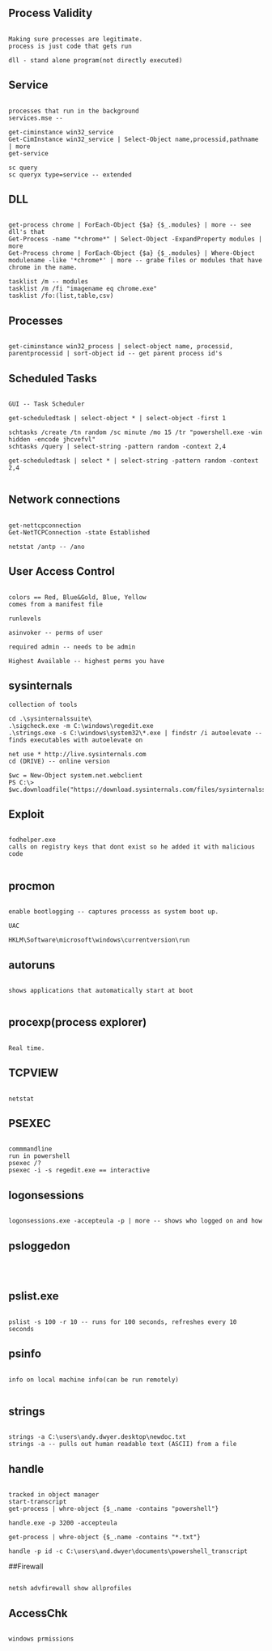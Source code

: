 ## Process Validity
```

Making sure processes are legitimate. 
process is just code that gets run

dll - stand alone program(not directly executed)

```

## Service
```

processes that run in the background
services.mse -- 

get-ciminstance win32_service
Get-CimInstance win32_service | Select-Object name,processid,pathname | more
get-service

sc query
sc queryx type=service -- extended 

```

## DLL
```

get-process chrome | ForEach-Object {$a} {$_.modules} | more -- see dll's that 
Get-Process -name "*chrome*" | Select-Object -ExpandProperty modules | more
Get-Process chrome | ForEach-Object {$a} {$_.modules} | Where-Object modulename -like '*chrome*' | more -- grabe files or modules that have chrome in the name.

tasklist /m -- modules
tasklist /m /fi "imagename eq chrome.exe"
tasklist /fo:(list,table,csv)

```

## Processes
```

get-ciminstance win32_process | select-object name, processid, parentprocessid | sort-object id -- get parent process id's

```

## Scheduled Tasks
```

GUI -- Task Scheduler

get-scheduledtask | select-object * | select-object -first 1

schtasks /create /tn random /sc minute /mo 15 /tr "powershell.exe -win hidden -encode jhcvefvl"
schtasks /query | select-string -pattern random -context 2,4

get-scheduledtask | select * | select-string -pattern random -context 2,4


```

## Network connections
```

get-nettcpconnection
Get-NetTCPConnection -state Established

netstat /antp -- /ano

```

## User Access Control
```

colors == Red, Blue&Gold, Blue, Yellow
comes from a manifest file

runlevels

asinvoker -- perms of user

required admin -- needs to be admin

Highest Available -- highest perms you have

```

## sysinternals
```
collection of tools

cd .\sysinternalssuite\
.\sigcheck.exe -m C:\windows\regedit.exe
.\strings.exe -s C:\windows\system32\*.exe | findstr /i autoelevate -- finds executables with autoelevate on

net use * http://live.sysinternals.com
cd (DRIVE) -- online version

$wc = New-Object system.net.webclient
PS C:\> $wc.downloadfile("https://download.sysinternals.com/files/sysinternalssuite.zip")

```

## Exploit
```

fodhelper.exe
calls on registry keys that dont exist so he added it with malicious code


```

## procmon
```

enable bootlogging -- captures processs as system boot up.

UAC

HKLM\Software\microsoft\windows\currentversion\run

```

## autoruns
```

shows applications that automatically start at boot


```

## procexp(process explorer)
```

Real time.

```

## TCPVIEW
```

netstat

```

## PSEXEC
```

commmandline
run in powershell 
psexec /?
psexec -i -s regedit.exe == interactive

```

## logonsessions
```

logonsessions.exe -accepteula -p | more -- shows who logged on and how

```

## psloggedon
```



```

## pslist.exe
```

pslist -s 100 -r 10 -- runs for 100 seconds, refreshes every 10 seconds

```

## psinfo
```

info on local machine info(can be run remotely)


```

## strings
```

strings -a C:\users\andy.dwyer.desktop\newdoc.txt
strings -a -- pulls out human readable text (ASCII) from a file 

```

## handle
```

tracked in object manager
start-transcript
get-process | whre-object {$_.name -contains "powershell"}

handle.exe -p 3200 -accepteula 

get-process | whre-object {$_.name -contains "*.txt"}

handle -p id -c C:\users\and.dwyer\documents\powershell_transcript

```

##Firewall
```

netsh advfirewall show allprofiles

```

## AccessChk 
```

windows prmissions

```

